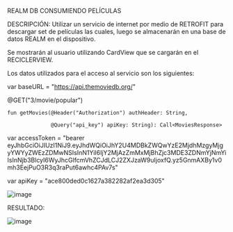 REALM DB CONSUMIENDO PELÍCULAS

DESCRIPCIÓN: Utilizar un servicio de internet por medio de RETROFIT para descargar set de películas las cuales, luego se almacenarán en una base de datos REALM en el dispositivo. 

Se mostrarán al usuario utilizando CardView que se cargarán en el RECICLERVIEW.

Los datos utilizados para el acceso al servicio son los siguientes:

var baseURL = "https://api.themoviedb.org/"

 @GET("3/movie/popular")
 
    fun getMovies(@Header("Authorization") authHeader: String,
    
                  @Query("api_key") apiKey: String): Call<MoviesResponse>

var accessToken = "bearer eyJhbGciOiJIUzI1NiJ9.eyJhdWQiOiJhY2U4MDBkZWQwYzE2MjdhMzgyMjgyYWYyZWEzZDMwNSIsInN1YiI6IjY2MjAzZmMxMjBhZjc3MDE3ZDNmYjNmYiIsInNjb3BlcyI6WyJhcGlfcmVhZCJdLCJ2ZXJzaW9uIjoxfQ.yz5GnmAXBy1v0mh3EejPuO3R3q3raPut6awhc4PAv7s"

var apiKey = "ace800ded0c1627a382282af2ea3d305"

![image](https://github.com/aportillo16/MoviesWithRealmDB/assets/166572036/3e056873-8299-41b3-a763-000c879fa289)


RESULTADO:

![image](https://github.com/aportillo16/MoviesWithRealmDB/assets/166572036/1a94d0df-0744-4fd1-9a34-66092e9ce502)

